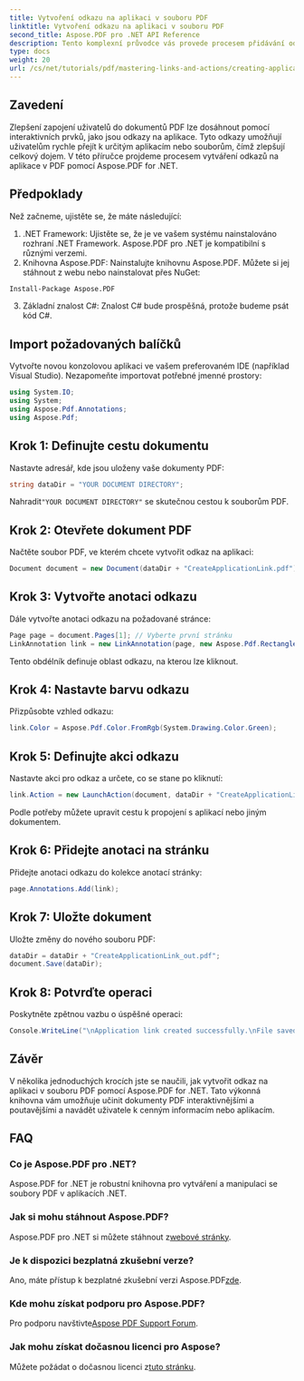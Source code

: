 ```yaml
---
title: Vytvoření odkazu na aplikaci v souboru PDF
linktitle: Vytvoření odkazu na aplikaci v souboru PDF
second_title: Aspose.PDF pro .NET API Reference
description: Tento komplexní průvodce vás provede procesem přidávání odkazů na interaktivní aplikace do dokumentů PDF pomocí Aspose.PDF pro .NET. Vylepšete zapojení uživatelů tím, že umožníte rychlou navigaci ke konkrétním aplikacím nebo souborům.
type: docs
weight: 20
url: /cs/net/tutorials/pdf/mastering-links-and-actions/creating-application-link/
---
```

## Zavedení

Zlepšení zapojení uživatelů do dokumentů PDF lze dosáhnout pomocí interaktivních prvků, jako jsou odkazy na aplikace. Tyto odkazy umožňují uživatelům rychle přejít k určitým aplikacím nebo souborům, čímž zlepšují celkový dojem. V této příručce projdeme procesem vytváření odkazů na aplikace v PDF pomocí Aspose.PDF for .NET.

## Předpoklady

Než začneme, ujistěte se, že máte následující:

1. .NET Framework: Ujistěte se, že je ve vašem systému nainstalováno rozhraní .NET Framework. Aspose.PDF pro .NET je kompatibilní s různými verzemi.
2. Knihovna Aspose.PDF: Nainstalujte knihovnu Aspose.PDF. Můžete si jej stáhnout z webu nebo nainstalovat přes NuGet:
```bash
Install-Package Aspose.PDF
```
3. Základní znalost C#: Znalost C# bude prospěšná, protože budeme psát kód C#.

## Import požadovaných balíčků

Vytvořte novou konzolovou aplikaci ve vašem preferovaném IDE (například Visual Studio). Nezapomeňte importovat potřebné jmenné prostory:

```csharp
using System.IO;
using System;
using Aspose.Pdf.Annotations;
using Aspose.Pdf;
```

## Krok 1: Definujte cestu dokumentu

Nastavte adresář, kde jsou uloženy vaše dokumenty PDF:

```csharp
string dataDir = "YOUR DOCUMENT DIRECTORY";
```

 Nahradit`"YOUR DOCUMENT DIRECTORY"` se skutečnou cestou k souborům PDF.

## Krok 2: Otevřete dokument PDF

Načtěte soubor PDF, ve kterém chcete vytvořit odkaz na aplikaci:

```csharp
Document document = new Document(dataDir + "CreateApplicationLink.pdf");
```

## Krok 3: Vytvořte anotaci odkazu

Dále vytvořte anotaci odkazu na požadované stránce:

```csharp
Page page = document.Pages[1]; // Vyberte první stránku
LinkAnnotation link = new LinkAnnotation(page, new Aspose.Pdf.Rectangle(100, 100, 300, 300));
```

Tento obdélník definuje oblast odkazu, na kterou lze kliknout.

## Krok 4: Nastavte barvu odkazu

Přizpůsobte vzhled odkazu:

```csharp
link.Color = Aspose.Pdf.Color.FromRgb(System.Drawing.Color.Green);
```

## Krok 5: Definujte akci odkazu

Nastavte akci pro odkaz a určete, co se stane po kliknutí:

```csharp
link.Action = new LaunchAction(document, dataDir + "CreateApplicationLink.pdf");
```

Podle potřeby můžete upravit cestu k propojení s aplikací nebo jiným dokumentem.

## Krok 6: Přidejte anotaci na stránku

Přidejte anotaci odkazu do kolekce anotací stránky:

```csharp
page.Annotations.Add(link);
```

## Krok 7: Uložte dokument

Uložte změny do nového souboru PDF:

```csharp
dataDir = dataDir + "CreateApplicationLink_out.pdf";
document.Save(dataDir);
```

## Krok 8: Potvrďte operaci

Poskytněte zpětnou vazbu o úspěšné operaci:

```csharp
Console.WriteLine("\nApplication link created successfully.\nFile saved at " + dataDir);
```

## Závěr

V několika jednoduchých krocích jste se naučili, jak vytvořit odkaz na aplikaci v souboru PDF pomocí Aspose.PDF for .NET. Tato výkonná knihovna vám umožňuje učinit dokumenty PDF interaktivnějšími a poutavějšími a navádět uživatele k cenným informacím nebo aplikacím.

## FAQ

### Co je Aspose.PDF pro .NET?
Aspose.PDF for .NET je robustní knihovna pro vytváření a manipulaci se soubory PDF v aplikacích .NET.

### Jak si mohu stáhnout Aspose.PDF?
 Aspose.PDF pro .NET si můžete stáhnout z[webové stránky](https://releases.aspose.com/pdf/net/).

### Je k dispozici bezplatná zkušební verze?
 Ano, máte přístup k bezplatné zkušební verzi Aspose.PDF[zde](https://releases.aspose.com/).

### Kde mohu získat podporu pro Aspose.PDF?
 Pro podporu navštivte[Aspose PDF Support Forum](https://forum.aspose.com/c/pdf/10).

### Jak mohu získat dočasnou licenci pro Aspose?
 Můžete požádat o dočasnou licenci z[tuto stránku](https://purchase.aspose.com/temporary-license/).